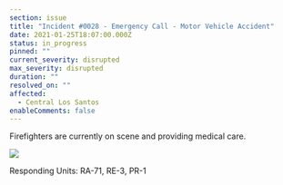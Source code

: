 ```yaml
---
section: issue
title: "Incident #0028 - Emergency Call - Motor Vehicle Accident"
date: 2021-01-25T18:07:00.000Z
status: in_progress
pinned: ""
current_severity: disrupted
max_severity: disrupted
duration: ""
resolved_on: ""
affected:
  - Central Los Santos
enableComments: false
---
```

Firefighters are currently on scene and providing medical care.

![](https://i.imgur.com/IYWUirt.jpg)

Responding Units: RA-71, RE-3, PR-1